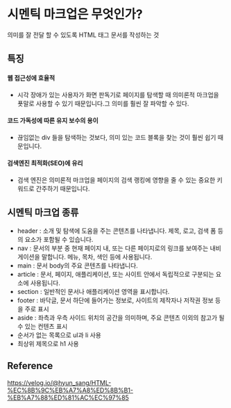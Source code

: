 # 시멘틱 마크업은 무엇인가?

의미를 잘 전달 할 수 있도록 HTML 태그 문서를 작성하는 것

## 특징

 #### 웹 접근성에 효율적  
- 시각 장애가 있는 사용자가 화면 판독기로 페이지를 탐색할 때 의미론적 마크업을 푯말로 사용할 수 있기 때문입니다.그 의미를 훨씬 잘 파악할 수 있다.
#### 코드 가독성에 따른 유지 보수의 용이
- 끊임없는 div 들을 탐색하는 것보다, 의미 있는 코드 블록을 찾는 것이 훨씬 쉽기 때문입니다.
#### 검색엔진 최적화(SEO)에 유리
- 검색 엔진은 의미론적 마크업을 페이지의 검색 랭킹에 영향을 줄 수 있는 중요한 키워드로 간주하기 때문입니다.


## 시멘틱 마크업 종류


- header : 소개 및 탐색에 도움을 주는 콘텐츠를 나타냅니다. 제목, 로고, 검색 폼 등의 요소가 포함될 수 있습니다.  
- nav : 문서의 부분 중 현재 페이지 내, 또는 다른 페이지로의 링크를 보여주는 내비게이션을 말합니다. 메뉴, 목차, 색인 등에 사용됩니다.  
- main : 문서 body의 주요 콘텐츠를 나타냅니다.  
- article : 문서, 페이지, 애플리케이션, 또는 사이트 안에서 독립적으로 구분되는 요소에 사용됩니다.  
- section : 일반적인 문서나 애플리케이션 영역을 표시합니다.  
- footer : 바닥글, 문서 하단에 들어가는 정보로, 사이트의 제작자나 저작권 정보 등을 주로 표시  
- aside : 좌측과 우측 사이드 위치의 공간을 의미하며, 주요 콘텐츠 이외의 참고가 될 수 있는 컨텐츠 표시  
- 순서가 없는 목록으로 ul과 li 사용
- 최상위 제목으로 h1 사용


## Reference
https://velog.io/@hyun_sang/HTML-%EC%8B%9C%EB%A7%A8%ED%8B%B1-%EB%A7%88%ED%81%AC%EC%97%85